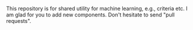 This repository is for shared utility for machine learning, e.g., criteria etc.
I am glad for you to add new components.
Don't hesitate to send "pull requests".

